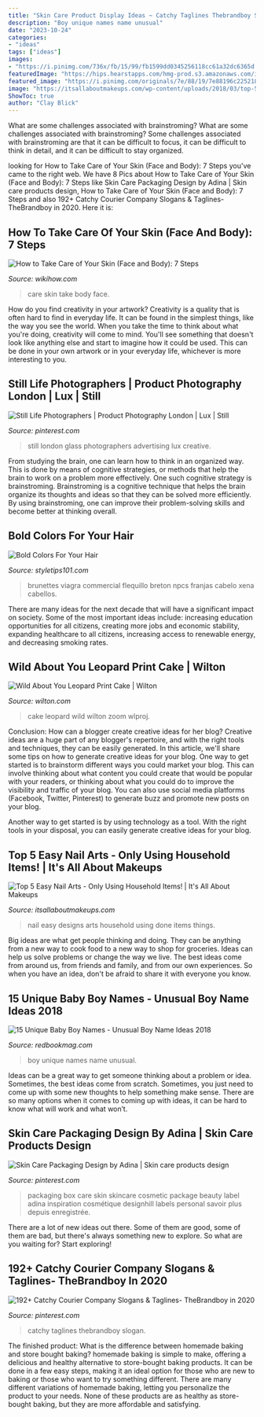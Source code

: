 ```yaml
---
title: "Skin Care Product Display Ideas ~ Catchy Taglines Thebrandboy Slogan"
description: "Boy unique names name unusual"
date: "2023-10-24"
categories:
- "ideas"
tags: ["ideas"]
images:
- "https://i.pinimg.com/736x/fb/15/99/fb1599dd0345256118cc61a32dc6365d.jpg"
featuredImage: "https://hips.hearstapps.com/hmg-prod.s3.amazonaws.com/images/index-unique-boy-names-1527789162.jpg?crop=1.00xw:1.00xh;0,0&amp;resize=1200:*"
featured_image: "https://i.pinimg.com/originals/7e/88/19/7e88196c2252188941a20212263e0af4.jpg"
image: "https://itsallaboutmakeups.com/wp-content/uploads/2018/03/top-5-easy-nail-arts-8211-only-using-household-items-K9Qn3Gzm2ig.jpg"
ShowToc: true
author: "Clay Blick"
---
```



What are some challenges associated with brainstroming?
What are some challenges associated with brainstroming?
Some challenges associated with brainstroming are that it can be difficult to focus, it can be difficult to think in detail, and it can be difficult to stay organized.

	

		
looking for How to Take Care of Your Skin (Face and Body): 7 Steps you've came to the right web. We have 8 Pics about How to Take Care of Your Skin (Face and Body): 7 Steps like Skin Care Packaging Design by Adina | Skin care products design, How to Take Care of Your Skin (Face and Body): 7 Steps and also 192+ Catchy Courier Company Slogans &amp; Taglines- TheBrandboy in 2020. Here it is:
		
    
## How To Take Care Of Your Skin (Face And Body): 7 Steps

<img loading=lazy src="https://www.wikihow.com/images/thumb/9/97/Take-Care-of-Your-Skin-(Face-and-Body)-Step-1.jpg/aid511482-v4-728px-Take-Care-of-Your-Skin-(Face-and-Body)-Step-1.jpg" onerror="this.onerror=null;this.src='https://tse4.mm.bing.net/th?id=OIP.sUskQyU2tee51s2tCXPB3AHaE9&amp;pid=15.1';" alt="How to Take Care of Your Skin (Face and Body): 7 Steps">

_Source: wikihow.com_

>care skin take body face. 

	

How do you find creativity in your artwork?
Creativity is a quality that is often hard to find in everyday life. It can be found in the simplest things, like the way you see the world. When you take the time to think about what you're doing, creativity will come to mind. You'll see something that doesn't look like anything else and start to imagine how it could be used. This can be done in your own artwork or in your everyday life, whichever is more interesting to you.

    
## Still Life Photographers | Product Photography London | Lux | Still

<img loading=lazy src="https://i.pinimg.com/originals/7e/88/19/7e88196c2252188941a20212263e0af4.jpg" onerror="this.onerror=null;this.src='https://tse4.mm.bing.net/th?id=OIP.JXkfjCOHFppjmYeV5WI3nQHaK0&amp;pid=15.1';" alt="Still Life Photographers | Product Photography London | Lux | Still">

_Source: pinterest.com_

>still london glass photographers advertising lux creative. 

	

From studying the brain, one can learn how to think in an organized way. This is done by means of cognitive strategies, or methods that help the brain to work on a problem more effectively. One such cognitive strategy is brainstroming. Brainstroming is a cognitive technique that helps the brain organize its thoughts and ideas so that they can be solved more efficiently. By using brainstroming, one can improve their problem-solving skills and become better at thinking overall.

    
## Bold Colors For Your Hair

<img loading=lazy src="https://styletips101.com/wp-content/uploads/2009/01/brunette.jpg" onerror="this.onerror=null;this.src='https://tse3.mm.bing.net/th?id=OIP.0iM4aYQz-btc9S3-io28tQHaLW&amp;pid=15.1';" alt="Bold Colors For Your Hair">

_Source: styletips101.com_

>brunettes viagra commercial flequillo breton npcs franjas cabelo xena cabellos. 

	

There are many ideas for the next decade that will have a significant impact on society. Some of the most important ideas include: increasing education opportunities for all citizens, creating more jobs and economic stability, expanding healthcare to all citizens, increasing access to renewable energy, and decreasing smoking rates.

    
## Wild About You Leopard Print Cake | Wilton

<img loading=lazy src="https://www.wilton.com/dw/image/v2/AAWA_PRD/on/demandware.static/-/Sites-wilton-project-master/default/dw891e101f/images/project/WLPROJ-9415/Leopard_Cake_2.jpg?sw=1440&amp;sh=750&amp;sm=fit" onerror="this.onerror=null;this.src='https://tse2.mm.bing.net/th?id=OIP.QyNyuwMk6gudzdFANPGVyQHaHa&amp;pid=15.1';" alt="Wild About You Leopard Print Cake | Wilton">

_Source: wilton.com_

>cake leopard wild wilton zoom wlproj. 

	

Conclusion: How can a blogger create creative ideas for her blog?
Creative ideas are a huge part of any blogger's repertoire, and with the right tools and techniques, they can be easily generated. In this article, we'll share some tips on how to generate creative ideas for your blog.
One way to get started is to brainstorm different ways you could market your blog. This can involve thinking about what content you could create that would be popular with your readers, or thinking about what you could do to improve the visibility and traffic of your blog. You can also use social media platforms (Facebook, Twitter, Pinterest) to generate buzz and promote new posts on your blog.

Another way to get started is by using technology as a tool. With the right tools in your disposal, you can easily generate creative ideas for your blog.

    
## Top 5 Easy Nail Arts - Only Using Household Items! | It&#039;s All About Makeups

<img loading=lazy src="https://itsallaboutmakeups.com/wp-content/uploads/2018/03/top-5-easy-nail-arts-8211-only-using-household-items-K9Qn3Gzm2ig.jpg" onerror="this.onerror=null;this.src='https://tse3.mm.bing.net/th?id=OIP.50RR3V5Py6cEzbBQgRoDlQHaEK&amp;pid=15.1';" alt="Top 5 Easy Nail Arts - Only Using Household Items! | It&#039;s All About Makeups">

_Source: itsallaboutmakeups.com_

>nail easy designs arts household using done items things. 

	

Big ideas are what get people thinking and doing. They can be anything from a new way to cook food to a new way to shop for groceries. Ideas can help us solve problems or change the way we live. The best ideas come from around us, from friends and family, and from our own experiences. So when you have an idea, don't be afraid to share it with everyone you know.

    
## 15 Unique Baby Boy Names - Unusual Boy Name Ideas 2018

<img loading=lazy src="https://hips.hearstapps.com/hmg-prod.s3.amazonaws.com/images/index-unique-boy-names-1527789162.jpg?crop=1.00xw:1.00xh;0,0&amp;resize=1200:*" onerror="this.onerror=null;this.src='https://tse4.mm.bing.net/th?id=OIP.9AeeVUTgnxSHnUKjDwPfkQHaDt&amp;pid=15.1';" alt="15 Unique Baby Boy Names - Unusual Boy Name Ideas 2018">

_Source: redbookmag.com_

>boy unique names name unusual. 

	

Ideas can be a great way to get someone thinking about a problem or idea. Sometimes, the best ideas come from scratch. Sometimes, you just need to come up with some new thoughts to help something make sense. There are so many options when it comes to coming up with ideas, it can be hard to know what will work and what won’t.

    
## Skin Care Packaging Design By Adina | Skin Care Products Design

<img loading=lazy src="https://i.pinimg.com/736x/a6/e9/67/a6e96796ff5de7072af3f515a51c74b1.jpg" onerror="this.onerror=null;this.src='https://tse3.mm.bing.net/th?id=OIP.ZaZREJf8GFwZnG5waz4DwAAAAA&amp;pid=15.1';" alt="Skin Care Packaging Design by Adina | Skin care products design">

_Source: pinterest.com_

>packaging box care skin skincare cosmetic package beauty label adina inspiration cosmétique designhill labels personal savoir plus depuis enregistrée. 

	

There are a lot of new ideas out there. Some of them are good, some of them are bad, but there's always something new to explore. So what are you waiting for? Start exploring!

    
## 192+ Catchy Courier Company Slogans &amp; Taglines- TheBrandboy In 2020

<img loading=lazy src="https://i.pinimg.com/736x/fb/15/99/fb1599dd0345256118cc61a32dc6365d.jpg" onerror="this.onerror=null;this.src='https://tse2.mm.bing.net/th?id=OIP.w7ZMAx8_6BhbHK736awd4AHaLH&amp;pid=15.1';" alt="192+ Catchy Courier Company Slogans &amp; Taglines- TheBrandboy in 2020">

_Source: pinterest.com_

>catchy taglines thebrandboy slogan. 

	

The finished product: What is the difference between homemade baking and store bought baking?
homemade baking is simple to make, offering a delicious and healthy alternative to store-bought baking products. It can be done in a few easy steps, making it an ideal option for those who are new to baking or those who want to try something different. There are many different variations of homemade baking, letting you personalize the product to your needs. None of these products are as healthy as store-bought baking, but they are more affordable and satisfying.

